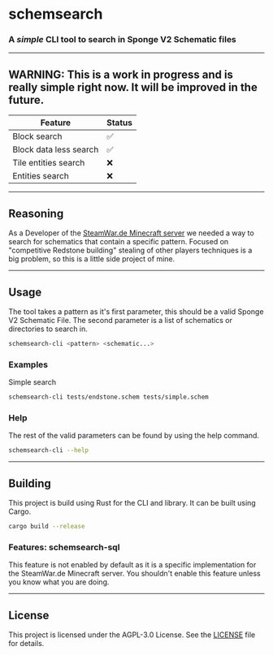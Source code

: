 # schemsearch
### A *simple* CLI tool to search in Sponge V2 Schematic files

---

## WARNING: This is a work in progress and is really simple right now. It will be improved in the future.
| Feature                | Status |
|------------------------|--------|
| Block search           | ✅      |
| Block data less search | ✅      |
| Tile entities search   | ❌      |
| Entities search        | ❌      |

---

## Reasoning
As a Developer of the [SteamWar.de Minecraft server](https://steamwar.de) we needed a way to search for schematics that contain a specific pattern.
Focused on "competitive Redstone building" stealing of other players techniques is a big problem, so this is a little side project of mine.

---

## Usage
The tool takes a pattern as it's first parameter, this should be a valid Sponge V2 Schematic File.
The second parameter is a list of schematics or directories to search in.
```bash
schemsearch-cli <pattern> <schematic...>
```

### Examples
Simple search
```bash
schemsearch-cli tests/endstone.schem tests/simple.schem
```

### Help
The rest of the valid parameters can be found by using the help command.
```bash
schemsearch-cli --help
```

---

## Building
This project is build using Rust for the CLI and library. It can be built using Cargo.
```bash
cargo build --release
```

### Features: schemsearch-sql
This feature is not enabled by default as it is a specific implementation for the SteamWar.de Minecraft server.
You shouldn't enable this feature unless you know what you are doing.

---

## License
This project is licensed under the AGPL-3.0 License. See the [LICENSE](LICENSE) file for details.
